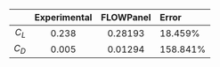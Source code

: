 |           | Experimental  | FLOWPanel                 | Error |
| --------: | :-----------: | :-----------------------: | :---- |
| $C_L$   | 0.238         | 0.28193    | 18.459% |
| $C_D$   | 0.005         | 0.01294    | 158.841% |

